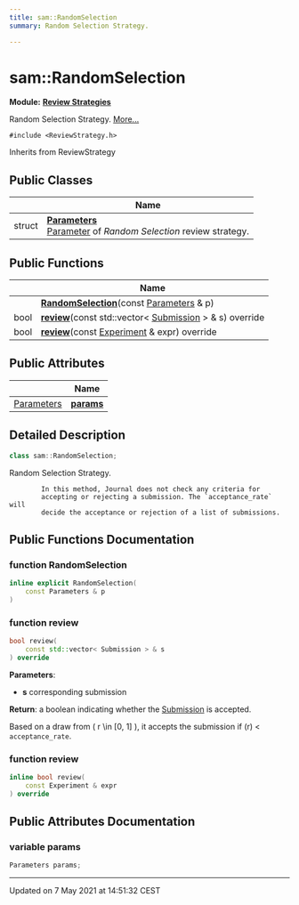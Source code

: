 ```yaml
---
title: sam::RandomSelection
summary: Random Selection Strategy. 

---
```


# sam::RandomSelection

**Module:** **[Review Strategies](/doxygen/Modules/group___review_strategies/)**



Random Selection Strategy.  [More...](#detailed-description)


`#include <ReviewStrategy.h>`

Inherits from ReviewStrategy

## Public Classes

|                | Name           |
| -------------- | -------------- |
| struct | **[Parameters](/doxygen/Classes/structsam_1_1_random_selection_1_1_parameters/)** <br>[Parameter](/doxygen/Classes/classsam_1_1_parameter/) of _Random Selection_ review strategy.  |

## Public Functions

|                | Name           |
| -------------- | -------------- |
| | **[RandomSelection](/doxygen/Classes/classsam_1_1_random_selection/#function-randomselection)**(const [Parameters](/doxygen/Classes/structsam_1_1_random_selection_1_1_parameters/) & p) |
| bool | **[review](/doxygen/Classes/classsam_1_1_random_selection/#function-review)**(const std::vector< [Submission](/doxygen/Classes/classsam_1_1_submission/) > & s) override |
| bool | **[review](/doxygen/Classes/classsam_1_1_random_selection/#function-review)**(const [Experiment](/doxygen/Classes/classsam_1_1_experiment/) & expr) override |

## Public Attributes

|                | Name           |
| -------------- | -------------- |
| [Parameters](/doxygen/Classes/structsam_1_1_random_selection_1_1_parameters/) | **[params](/doxygen/Classes/classsam_1_1_random_selection/#variable-params)**  |

## Detailed Description

```cpp
class sam::RandomSelection;
```

Random Selection Strategy. 



```
        In this method, Journal does not check any criteria for
        accepting or rejecting a submission. The `acceptance_rate` will
        decide the acceptance or rejection of a list of submissions.
```

## Public Functions Documentation

### function RandomSelection

```cpp
inline explicit RandomSelection(
    const Parameters & p
)
```


### function review

```cpp
bool review(
    const std::vector< Submission > & s
) override
```


**Parameters**: 

  * **s** corresponding submission 


**Return**: a boolean indicating whether the [Submission](/doxygen/Classes/classsam_1_1_submission/) is accepted. 

Based on a draw from \( r \in [0, 1] \), it accepts the submission if \(r\) < `acceptance_rate`.


### function review

```cpp
inline bool review(
    const Experiment & expr
) override
```


## Public Attributes Documentation

### variable params

```cpp
Parameters params;
```


-------------------------------

Updated on  7 May 2021 at 14:51:32 CEST